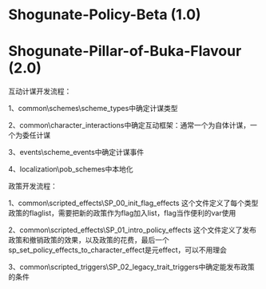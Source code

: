 # Shogunate-Policy-Beta (1.0)
# Shogunate-Pillar-of-Buka-Flavour (2.0)

互动计谋开发流程：

1、common\schemes\scheme_types中确定计谋类型

2、common\character_interactions中确定互动框架：通常一个为自体计谋，一个为委任计谋

3、events\scheme_events中确定计谋事件

4、localization\pob_schemes中本地化

政策开发流程：

1、common\scripted_effects\SP_00_init_flag_effects
这个文件定义了每个类型政策的flaglist，需要把新的政策作为flag加入list，flag当作便利的var使用

2、common\scripted_effects\SP_01_intro_policy_effects
这个文件定义了发布政策和撤销政策的效果，以及政策的花费，最后一个sp_set_policy_effects_to_character_effect是元effect，可以不用理会

3、common\scripted_triggers\SP_02_legacy_trait_triggers中确定能发布政策的条件

